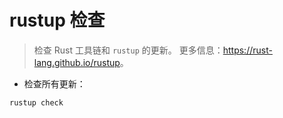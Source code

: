 # rustup 检查

> 检查 Rust 工具链和 `rustup` 的更新。
> 更多信息：<https://rust-lang.github.io/rustup>。

- 检查所有更新：

`rustup check`